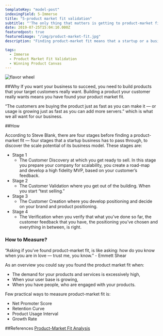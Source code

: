 ```yaml
---
templateKey: "model-post"
indexingField: 5-Immerse
title: "5-product market fit validation"
subtitle: "'The only thing that matters is getting to product-market fit' - Andreessen Horowitz"
date: 2019-07-25T15:04:10.000Z
featuredpost: true
featuredimage: "/img/product-market-fit.jpg"
description: "Finding product-market fit means that a startup or a business found the way to add value to a set of customers and is now ready to scale, to grow. It further means the business has found a set of customers that resonate with their product."

tags:
  - Immerse
  - Product Market Fit Validation
  - Winning Product Canvas
---
```


![flavor wheel](/img/product-market-fit.jpg)

##Why
If you want your business to succeed, you need to build products that your target customers really want. Building a product your customer really wants means you have found your product market fit.

“The customers are buying the product just as fast as you can make it — or usage is growing just as fast as you can add more servers.” which is what we all want for our business.

##How

According to Steve Blank, there are four stages before finding a product-market fit — four stages that a startup business has to pass through, to discover the scale potential of its business model. These stages are:

- Stage 1
  - The Customer Discovery at which you get ready to sell. In this stage you prepare your company for scalability, you create a road-map and develop a high fidelity MVP, based on your customer’s feedback.
- Stage 2
  - The Customer Validation where you get out of the building. When you start “test selling.”
- Stage 3
  - The Customer Creation where you develop positioning and decide on your brand and product positioning.
- Stage 4
  - The Verification when you verify that what you’ve done so far, the customer feedback that you have, the positioning you’ve chosen and everything in between, is right.

### How to Measure?

“Asking if you’ve found product-market fit, is like asking: how do you know when you are in love — trust me, you know.” - Emmett Shear

As an overview you could say you found the product market fit when:

- The demand for your products and services is excessively high,
- When your user base is growing,
- When you have people, who are engaged with your products.

Few practical ways to measure product-market fit is:

- Net Promoter Score
- Retention Curve
- Product Usage Interval
- Growth Rate

##References
[Product-Market Fit Analysis](https://www.growthsandwich.com/resources/product-market-fit-analysis/)
